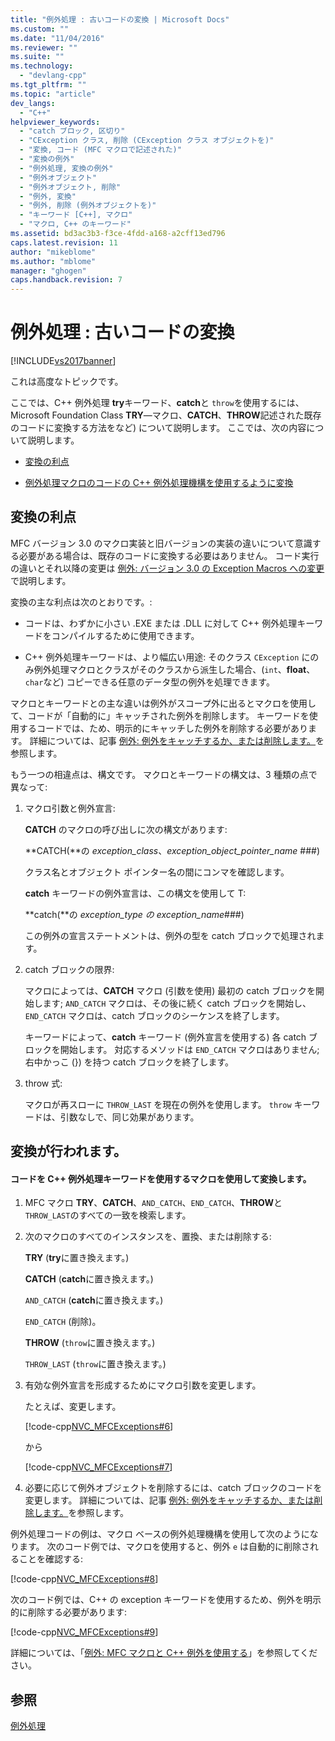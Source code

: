 ```yaml
---
title: "例外処理 : 古いコードの変換 | Microsoft Docs"
ms.custom: ""
ms.date: "11/04/2016"
ms.reviewer: ""
ms.suite: ""
ms.technology: 
  - "devlang-cpp"
ms.tgt_pltfrm: ""
ms.topic: "article"
dev_langs: 
  - "C++"
helpviewer_keywords: 
  - "catch ブロック, 区切り"
  - "CException クラス, 削除 (CException クラス オブジェクトを)"
  - "変換, コード (MFC マクロで記述された)"
  - "変換の例外"
  - "例外処理, 変換の例外"
  - "例外オブジェクト"
  - "例外オブジェクト, 削除"
  - "例外, 変換"
  - "例外, 削除 (例外オブジェクトを)"
  - "キーワード [C++], マクロ"
  - "マクロ, C++ のキーワード"
ms.assetid: bd3ac3b3-f3ce-4fdd-a168-a2cff13ed796
caps.latest.revision: 11
author: "mikeblome"
ms.author: "mblome"
manager: "ghogen"
caps.handback.revision: 7
---
```

# 例外処理 : 古いコードの変換
[!INCLUDE[vs2017banner](../assembler/inline/includes/vs2017banner.md)]

これは高度なトピックです。  
  
 ここでは、C\+\+ 例外処理 **try**キーワード、**catch**と `throw`を使用するには、Microsoft Foundation Class **TRY**—マクロ、**CATCH**、**THROW**記述された既存のコードに変換する方法をなど\) について説明します。  ここでは、次の内容について説明します。  
  
-   [変換の利点](#_core_advantages_of_converting)  
  
-   [例外処理マクロのコードの C\+\+ 例外処理機構を使用するように変換](#_core_doing_the_conversion)  
  
##  <a name="_core_advantages_of_converting"></a> 変換の利点  
 MFC バージョン 3.0 のマクロ実装と旧バージョンの実装の違いについて意識する必要がある場合は、既存のコードに変換する必要はありません。  コード実行の違いとそれ以降の変更は [例外: バージョン 3.0 の Exception Macros への変更](../mfc/exceptions-changes-to-exception-macros-in-version-3-0.md)で説明します。  
  
 変換の主な利点は次のとおりです。:  
  
-   コードは、わずかに小さい .EXE または .DLL に対して C\+\+ 例外処理キーワードをコンパイルするために使用できます。  
  
-   C\+\+ 例外処理キーワードは、より幅広い用途: そのクラス `CException` にのみ例外処理マクロとクラスがそのクラスから派生した場合、\(`int`、**float**、`char`など\) コピーできる任意のデータ型の例外を処理できます。  
  
 マクロとキーワードとの主な違いは例外がスコープ外に出るとマクロを使用して、コードが「自動的に」キャッチされた例外を削除します。  キーワードを使用するコードでは、ため、明示的にキャッチした例外を削除する必要があります。  詳細については、記事 [例外: 例外をキャッチするか、または削除します。](../mfc/exceptions-catching-and-deleting-exceptions.md)を参照します。  
  
 もう一つの相違点は、構文です。  マクロとキーワードの構文は、3 種類の点で異なって:  
  
1.  マクロ引数と例外宣言:  
  
     **CATCH** のマクロの呼び出しに次の構文があります:  
  
     **CATCH\(**の *exception\_class*、*exception\_object\_pointer\_name* \#\#\#\)  
  
     クラス名とオブジェクト ポインター名の間にコンマを確認します。  
  
     **catch** キーワードの例外宣言は、この構文を使用して T:  
  
     **catch\(**の *exception\_type の* *exception\_name*\#\#\#\)  
  
     この例外の宣言ステートメントは、例外の型を catch ブロックで処理されます。  
  
2.  catch ブロックの限界:  
  
     マクロによっては、**CATCH** マクロ \(引数を使用\) 最初の catch ブロックを開始します; `AND_CATCH` マクロは、その後に続く catch ブロックを開始し、`END_CATCH` マクロは、catch ブロックのシーケンスを終了します。  
  
     キーワードによって、**catch** キーワード \(例外宣言を使用する\) 各 catch ブロックを開始します。  対応するメソッドは `END_CATCH` マクロはありません; 右中かっこ \(}\) を持つ catch ブロックを終了します。  
  
3.  throw 式:  
  
     マクロが再スローに `THROW_LAST` を現在の例外を使用します。  `throw` キーワードは、引数なしで、同じ効果があります。  
  
##  <a name="_core_doing_the_conversion"></a> 変換が行われます。  
  
#### コードを C\+\+ 例外処理キーワードを使用するマクロを使用して変換します。  
  
1.  MFC マクロ **TRY**、**CATCH**、`AND_CATCH`、`END_CATCH`、**THROW**と `THROW_LAST`のすべての一致を検索します。  
  
2.  次のマクロのすべてのインスタンスを、置換、または削除する:  
  
     **TRY** \(**try**に置き換えます。\)  
  
     **CATCH** \(**catch**に置き換えます。\)  
  
     `AND_CATCH` \(**catch**に置き換えます。\)  
  
     `END_CATCH` \(削除\)。  
  
     **THROW** \(`throw`に置き換えます。\)  
  
     `THROW_LAST` \(`throw`に置き換えます。\)  
  
3.  有効な例外宣言を形成するためにマクロ引数を変更します。  
  
     たとえば、変更します。  
  
     [!code-cpp[NVC_MFCExceptions#6](../mfc/codesnippet/CPP/exceptions-converting-from-mfc-exception-macros_1.cpp)]  
  
     から  
  
     [!code-cpp[NVC_MFCExceptions#7](../mfc/codesnippet/CPP/exceptions-converting-from-mfc-exception-macros_2.cpp)]  
  
4.  必要に応じて例外オブジェクトを削除するには、catch ブロックのコードを変更します。  詳細については、記事 [例外: 例外をキャッチするか、または削除します。](../mfc/exceptions-catching-and-deleting-exceptions.md)を参照します。  
  
 例外処理コードの例は、マクロ ベースの例外処理機構を使用して次のようになります。  次のコード例では、マクロを使用すると、例外 `e` は自動的に削除されることを確認する:  
  
 [!code-cpp[NVC_MFCExceptions#8](../mfc/codesnippet/CPP/exceptions-converting-from-mfc-exception-macros_3.cpp)]  
  
 次のコード例では、C\+\+ の exception キーワードを使用するため、例外を明示的に削除する必要があります:  
  
 [!code-cpp[NVC_MFCExceptions#9](../mfc/codesnippet/CPP/exceptions-converting-from-mfc-exception-macros_4.cpp)]  
  
 詳細については、「[例外: MFC マクロと C\+\+ 例外を使用する](../mfc/exceptions-using-mfc-macros-and-cpp-exceptions.md)」を参照してください。  
  
## 参照  
 [例外処理](../mfc/exception-handling-in-mfc.md)